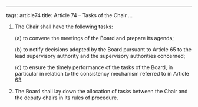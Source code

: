 

---
tags: article74
title: Article 74 – Tasks of the Chair
...

1.  The Chair shall have the following tasks:

    (a) to convene the meetings of the Board and prepare its agenda;

    (b) to notify decisions adopted by the Board pursuant to Article 65 to the lead supervisory authority and the supervisory authorities concerned;

    (c) to ensure the timely performance of the tasks of the Board, in particular in relation to the consistency mechanism referred to in Article 63.

2.  The Board shall lay down the allocation of tasks between the Chair and the deputy chairs in its rules of procedure.